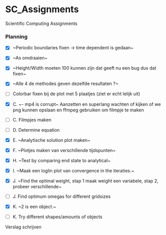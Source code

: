 # SC_Assignments
Scientific Computing Assignments

### Planning
* [x] ~Periodic boundaries fixen -> time dependent is gedaan~
* [x] ~As omdraaien~
* [x] ~Height/Width moeten 100 kunnen zijn dat geeft nu een bug dus dat fixen~
* [x] ~Alle 4 de methodes geven dezelfde resultaten ?~
* [ ] Colorbar fixen bij de plot met 5 plaatjes (ziet er echt lelijk uit)

* [x] C.  ~- mp4 is corrupt~ Aanzetten en superlang wachten of kijken of we png kunnen opslaan en ffmpeg gebruiken om filmpje te maken
* [ ] C. Filmpjes maken
* [ ] D. Determine equation
* [x] E. ~Analytische solution plot maken~
* [x] F. ~Plotjes maken van verschillende tijdspunten~
* [x] H. ~Test by comparing end state to analytical~
* [x] I. ~Maak een loglin plot van convergence in the iteraties.~
* [x] J. ~Find the optimal weight, stap 1 maak weight een variabele, stap 2, probeer verschillende~
* [ ] J. Find optimum omegas for different gridsizes
* [x] K. ~2 is een object.~
* [ ] K. Try different shapes/amounts of objects

Verslag schrijven
